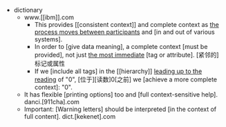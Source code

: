 - dictionary 
    - www.[[ibm]].com
        - This provides [[consistent context]] and complete context as [the process moves between participants]([[participant]]) and [in and out of various systems]. 
        - In order to [give data meaning], a complete context [must be provided], not just [the most immediate]([[immediate]]) [tag or attribute]. [紧邻的]标记或属性
        - If we [include all tags] in the [[hierarchy]] [leading up to the reading]([[reading]]) of "0", [位于][读数]0[之前] we [achieve a more complete context]: "0". 
    - It has flexible [printing options] too and [full context-sensitive help]. danci.[911cha].com
    - Important: [Warning letters] should be interpreted [in the context of full content]. dict.[kekenet].com
